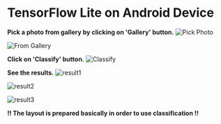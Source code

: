 # TensorFlow Lite on Android Device

**Pick a photo from gallery by clicking on 'Gallery' button.**
![Pick Photo](https://res.cloudinary.com/dq17rmv0e/image/upload/v1583831141/doc%20images/app_photo1_djs2kw.png)

![From Gallery](https://res.cloudinary.com/dq17rmv0e/image/upload/v1583831142/doc%20images/app_photo2_whovpv.png)


**Click on 'Classify' button.**
![Classify](https://res.cloudinary.com/dq17rmv0e/image/upload/v1583831142/doc%20images/app_photo3_hv8uvn.png)


**See the results.**
![result1](https://res.cloudinary.com/dq17rmv0e/image/upload/v1583831142/doc%20images/app_photo4_onhjde.png)

![result2](https://res.cloudinary.com/dq17rmv0e/image/upload/v1583831142/doc%20images/app_photo5_vvugvh.png)

![result3](https://res.cloudinary.com/dq17rmv0e/image/upload/v1583831142/doc%20images/app_photo6_i7iens.png)

**!! The layout is prepared basically in order to use classification !!**
